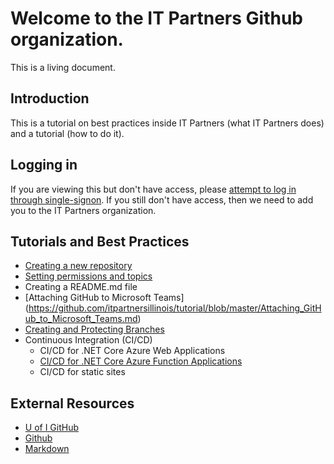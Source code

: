 # Welcome to the IT Partners Github organization. 

This is a living document. 

## Introduction

This is a tutorial on best practices inside IT Partners (what IT Partners does) and a tutorial (how to do it). 

## Logging in

If you are viewing this but don't have access, please [attempt to log in through single-signon](https://github.com/orgs/itpartnersillinois/sso). If you still don't have access, then we need to add you to the IT Partners organization. 

## Tutorials and Best Practices
* [Creating a new repository](https://github.com/itpartnersillinois/tutorial/blob/master/Creating_Repository.md)
* [Setting permissions and topics](https://github.com/itpartnersillinois/tutorial/blob/master/Setting_Permissions_and_Topics.md)
* Creating a README.md file 
* [Attaching GitHub to Microsoft Teams] (https://github.com/itpartnersillinois/tutorial/blob/master/Attaching_GitHub_to_Microsoft_Teams.md)
* [Creating and Protecting Branches](https://github.com/itpartnersillinois/tutorial/blob/master/protecting_branches.md)
* Continuous Integration (CI/CD) 
     * CI/CD for .NET Core Azure Web Applications
     * [CI/CD for .NET Core Azure Function Applications](https://github.com/itpartnersillinois/tutorial/blob/master/CICD_Function_Apps.md)
     * CI/CD for static sites

## External Resources
* [U of I GitHub](https://web.uillinois.edu/github)
* [Github](https://guides.github.com/activities/hello-world/)
* [Markdown](https://www.markdowntutorial.com/)
